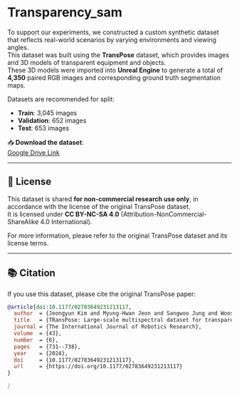 # Transparency_sam

To support our experiments, we constructed a custom synthetic dataset that reflects real-world scenarios by varying environments and viewing angles.  
This dataset was built using the **TransPose** dataset, which provides images and 3D models of transparent equipment and objects.  
These 3D models were imported into **Unreal Engine** to generate a total of **4,350** paired RGB images and corresponding ground truth segmentation maps.

Datasets are recommended for split:

- **Train**: 3,045 images  
- **Validation**: 652 images  
- **Test**: 653 images

📥 **Download the dataset**:  
[Google Drive Link]([https://drive.google.com/file/d/1k0yjpnDzNKcBmW-z1lpChnM80eWi2Mkt/view?usp=sharing](https://drive.google.com/file/d/1go94wM4lS6exm_ljxhrxaTKpjjEY5Q4r/view?usp=sharing))

---

## 📄 License

This dataset is shared **for non-commercial research use only**, in accordance with the license of the original TransPose dataset.  
It is licensed under **CC BY-NC-SA 4.0** (Attribution-NonCommercial-ShareAlike 4.0 International).

For more information, please refer to the original TransPose dataset and its license terms.

---

## 📚 Citation

If you use this dataset, please cite the original TransPose paper:

```bibtex
@article{doi:10.1177/02783649231213117,
  author  = {Jeongyun Kim and Myung-Hwan Jeon and Sangwoo Jung and Wooseong Yang and Minwoo Jung and Jaeho Shin and Ayoung Kim},
  title   = {TRansPose: Large-scale multispectral dataset for transparent object},
  journal = {The International Journal of Robotics Research},
  volume  = {43},
  number  = {6},
  pages   = {731--738},
  year    = {2024},
  doi     = {10.1177/02783649231213117},
  url     = {https://doi.org/10.1177/02783649231213117}
}

}
